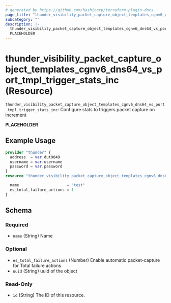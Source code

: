 ```yaml
---
# generated by https://github.com/hashicorp/terraform-plugin-docs
page_title: "thunder_visibility_packet_capture_object_templates_cgnv6_dns64_vs_port_tmpl_trigger_stats_inc Resource - terraform-provider-thunder"
subcategory: ""
description: |-
  thunder_visibility_packet_capture_object_templates_cgnv6_dns64_vs_port_tmpl_trigger_stats_inc: Configure stats to triggers packet capture on increment
  PLACEHOLDER
---
```


# thunder_visibility_packet_capture_object_templates_cgnv6_dns64_vs_port_tmpl_trigger_stats_inc (Resource)

`thunder_visibility_packet_capture_object_templates_cgnv6_dns64_vs_port_tmpl_trigger_stats_inc`: Configure stats to triggers packet capture on increment

__PLACEHOLDER__

## Example Usage

```terraform
provider "thunder" {
  address  = var.dut9049
  username = var.username
  password = var.password
}
resource "thunder_visibility_packet_capture_object_templates_cgnv6_dns64_vs_port_tmpl_trigger_stats_inc" "thunder_visibility_packet_capture_object_templates_cgnv6_dns64_vs_port_tmpl_trigger_stats_inc" {

  name                     = "test"
  es_total_failure_actions = 1
}
```

<!-- schema generated by tfplugindocs -->
## Schema

### Required

- `name` (String) Name

### Optional

- `es_total_failure_actions` (Number) Enable automatic packet-capture for Total failure actions
- `uuid` (String) uuid of the object

### Read-Only

- `id` (String) The ID of this resource.


